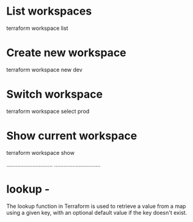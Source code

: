 # List workspaces
terraform workspace list

# Create new workspace
terraform workspace new dev

# Switch workspace
terraform workspace select prod

# Show current workspace
terraform workspace show

..............................
..............................
# lookup - 
The lookup function in Terraform is used to retrieve a value from a map using a given key, with an optional default value if the key doesn't exist.
